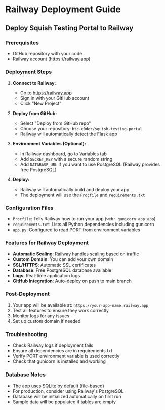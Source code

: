 # Railway Deployment Guide

## Deploy Squish Testing Portal to Railway

### Prerequisites
- GitHub repository with your code
- Railway account (https://railway.app)

### Deployment Steps

1. **Connect to Railway:**
   - Go to https://railway.app
   - Sign in with your GitHub account
   - Click "New Project"

2. **Deploy from GitHub:**
   - Select "Deploy from GitHub repo"
   - Choose your repository: `btc-c0der/squish-testing-portal`
   - Railway will automatically detect the Flask app

3. **Environment Variables (Optional):**
   - In Railway dashboard, go to Variables tab
   - Add `SECRET_KEY` with a secure random string
   - Add `DATABASE_URL` if you want to use PostgreSQL (Railway provides free PostgreSQL)

4. **Deploy:**
   - Railway will automatically build and deploy your app
   - The deployment will use the `Procfile` and `requirements.txt`

### Configuration Files

- `Procfile`: Tells Railway how to run your app (`web: gunicorn app:app`)
- `requirements.txt`: Lists all Python dependencies including gunicorn
- `app.py`: Configured to read PORT from environment variables

### Features for Railway Deployment

- **Automatic Scaling**: Railway handles scaling based on traffic
- **Custom Domain**: You can add your own domain
- **SSL/HTTPS**: Automatic SSL certificates
- **Database**: Free PostgreSQL database available
- **Logs**: Real-time application logs
- **GitHub Integration**: Auto-deploy on push to main branch

### Post-Deployment

1. Your app will be available at: `https://your-app-name.railway.app`
2. Test all features to ensure they work correctly
3. Monitor logs for any issues
4. Set up custom domain if needed

### Troubleshooting

- Check Railway logs if deployment fails
- Ensure all dependencies are in requirements.txt
- Verify PORT environment variable is used correctly
- Check that gunicorn is installed and working

### Database Notes

- The app uses SQLite by default (file-based)
- For production, consider using Railway's PostgreSQL
- Database will be initialized automatically on first run
- Sample data will be populated if tables are empty
